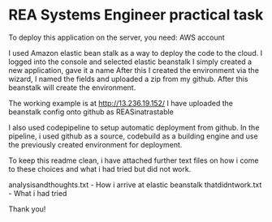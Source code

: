 REA Systems Engineer practical task
===================================

To deploy this application on the server, you need:
AWS account

I used Amazon elastic bean stalk as a way to deploy the code to the cloud.
I logged into the console and selected elastic beanstalk
I simply created a new application, gave it a name
After this I created the environment via the wizard, I named the fields and uploaded a zip from my github.
After this beanstalk will create the environment.

The working example is at http://13.236.19.152/
I have uploaded the beanstalk config onto github as REASinatrastable

I also used codepipeline to setup automatic deployment from github.
In the pipeline, i used github as a source, codebuild as a building engine and use the previously created environment for deployment.

To keep this readme clean, i have attached further text files on how i come to these choices and what i had tried but did not work.

analysisandthoughts.txt - How i arrive at elastic beanstalk
thatdidntwork.txt - What i had tried

Thank you!
